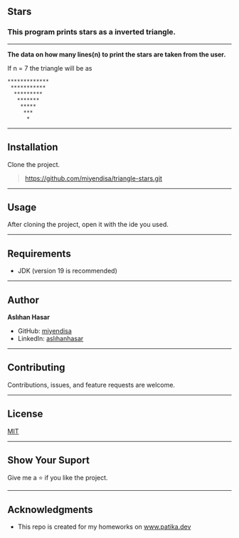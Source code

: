 ## Stars

### This program prints stars as a inverted triangle. 

--- 
**The data on how many lines(n) to print the stars are taken from the user.** 

If n = 7 the triangle will be as

    *************
     ***********
      *********
       *******
        *****
         ***
          *

---

## Installation
Clone the project.
> https://github.com/miyendisa/triangle-stars.git

---

## Usage
After cloning the project, open it with the ide you used.

---

## Requirements
* JDK (version 19 is recommended)

---

## Author
**Aslıhan Hasar**

* GitHub: [miyendisa](https://github.com/miyendisa)
* LinkedIn: [aslıhanhasar](https://www.linkedin.com/in/asl%C4%B1hanhasar
  )
---

## Contributing
Contributions, issues, and feature requests are welcome.

---

## License

[MIT](https://choosealicense.com/licenses/mit/)

---

## Show Your Suport
Give me a &#11088; if you like the project.

---

## Acknowledgments
* This repo is created for my homeworks on www.patika.dev